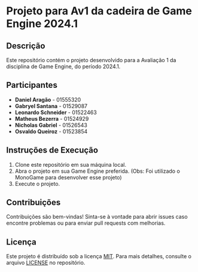 # Projeto para Av1 da cadeira de Game Engine 2024.1

## Descrição

Este repositório contém o projeto desenvolvido para a Avaliação 1 da disciplina de Game Engine, do período 2024.1.

## Participantes

- **Daniel Aragão** - 01555320
- **Gabryel Santana** - 01529087
- **Leonardo Schneider** - 01522463
- **Matheus Bezerra** - 01524929
- **Nicholas Gabriel** - 01526543
- **Osvaldo Queiroz** - 01523854

## Instruções de Execução

1. Clone este repositório em sua máquina local.
2. Abra o projeto em sua Game Engine preferida. (Obs: Foi utilizado o MonoGame para desenvolver esse projeto)
3. Execute o projeto.

## Contribuições

Contribuições são bem-vindas! Sinta-se à vontade para abrir issues caso encontre problemas ou para enviar pull requests com melhorias.

## Licença

Este projeto é distribuído sob a licença [MIT](https://opensource.org/licenses/MIT). Para mais detalhes, consulte o arquivo [LICENSE](LICENSE) no repositório.
